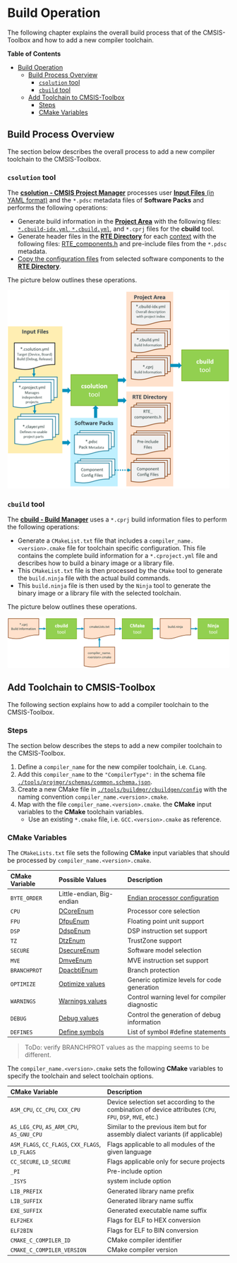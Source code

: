 # Build Operation

<!-- markdownlint-disable MD009 -->
<!-- markdownlint-disable MD013 -->
<!-- markdownlint-disable MD036 -->

The following chapter explains the overall build process that of the CMSIS-Toolbox and how to add a new compiler toolchain.

**Table of Contents**

- [Build Operation](#build-operation)
  - [Build Process Overview](#build-process-overview)
    - [`csolution` tool](#csolution-tool)
    - [`cbuild` tool](#cbuild-tool)
  - [Add Toolchain to CMSIS-Toolbox](#add-toolchain-to-cmsis-toolbox)
    - [Steps](#steps)
    - [CMake Variables](#cmake-variables)

## Build Process Overview

The section below describes the overall process to add a new compiler toolchain to the CMSIS-Toolbox. 

### `csolution` tool

The [**csolution - CMSIS Project Manager**](Overview.md) processes user [**Input Files** (in YAML format)](YML-Input-Format.md) and the `*.pdsc` metadata files of **Software Packs** and performs the following operations:

- Generate build information in the [**Project Area**](Overview.md#project-area) with the following files: [`*.cbuild-idx.yml`, `*.cbuild.yml`](YML-CBuild-Format.md), and `*.cprj` files for the **cbuild** tool.
- Generate header files in the [**RTE Directory**](Overview.md#rte-directory-structure) for each [context](YML-Input-Format.md#context) with the following files: [RTE_components.h](Overview.md#rte_componentsh) and pre-include files from the `*.pdsc` metadata.
- [Copy the configuration files](Overview.md#plm-of-configuration-files) from selected software components to the [**RTE Directory**](Overview.md#rte-directory-structure).

The picture below outlines these operations.

![Operation of `csolution` tool](./images/csolution-operation.png "Operation of `csolution` tool")

### `cbuild` tool

The [**cbuild - Build Manager**](../../../buildmgr/docs/cbuild.md) uses a `*.cprj` build information files to perform the following operations:

- Generate a `CMakeList.txt` file that includes a `compiler_name.<version>.cmake` file for toolchain specific configuration. This file contains the complete build information for a `*.cproject.yml` file and describes how to build a binary image or a library file.
- This `CMakeList.txt` file is then processed by the `CMake` tool to generate the `build.ninja` file with the actual build commands.
- This `build.ninja` file is then used by the `Ninja` tool to generate the binary image or a library file with the selected toolchain.

The picture below outlines these operations.

![Operation of `csolution` tool](./images/cbuild-operation.png "Operation of `csolution` tool")

## Add Toolchain to CMSIS-Toolbox

The following section explains how to add a compiler toolchain to the CMSIS-Toolbox.

### Steps

The section below describes the steps to add a new compiler toolchain to the CMSIS-Toolbox. 

1. Define a `compiler_name` for the new compiler toolchain, i.e. `CLang`.
2. Add this `compiler_name` to the `"CompilerType":` in the schema file [`./tools/projmgr/schemas/common.schema.json`](https://github.com/Open-CMSIS-Pack/devtools/blob/main/tools/projmgr/schemas/common.schema.json).
3. Create a new CMake file in [`./tools/buildmgr/cbuildgen/config`](https://github.com/Open-CMSIS-Pack/devtools/tree/main/tools/buildmgr/cbuildgen/config) with the naming convention `compiler_name.<version>.cmake`.
4. Map with the file `compiler_name.<version>.cmake`. the **CMake** input variables to the **CMake** toolchain variables.
   - Use an existing `*.cmake` file, i.e. `GCC.<version>.cmake` as reference.
 
### CMake Variables

The `CMakeLists.txt` file sets the following **CMake** input variables that should be processed by `compiler_name.<version>.cmake`.

CMake Variable                                   | Possible Values           | Description
:------------------------------------------------|:--------------------------|:-----------------------
`BYTE_ORDER`                                     | Little-endian, Big-endian | [Endian processor configuration](https://open-cmsis-pack.github.io/Open-CMSIS-Pack-Spec/main/html/pdsc_family_pg.html#Dendian)
`CPU`                                            | [DCoreEnum](https://open-cmsis-pack.github.io/Open-CMSIS-Pack-Spec/main/html/pdsc_family_pg.html#DcoreEnum)      | Processor core selection
`FPU`                                            | [DfpuEnum](https://open-cmsis-pack.github.io/Open-CMSIS-Pack-Spec/main/html/pdsc_family_pg.html#DfpuEnum)        | Floating point unit support
`DSP`                                            | [DdspEnum](https://open-cmsis-pack.github.io/Open-CMSIS-Pack-Spec/main/html/pdsc_family_pg.html#DdspEnum)        | DSP instruction set support
`TZ`                                             | [DtzEnum](https://open-cmsis-pack.github.io/Open-CMSIS-Pack-Spec/main/html/pdsc_family_pg.html#DtzEnum)          | TrustZone support
`SECURE`                                         | [DsecureEnum](https://open-cmsis-pack.github.io/Open-CMSIS-Pack-Spec/main/html/pdsc_family_pg.html#DsecureEnum)  | Software model selection
`MVE`                                            | [DmveEnum](https://open-cmsis-pack.github.io/Open-CMSIS-Pack-Spec/main/html/pdsc_family_pg.html#DmveEnum)        | MVE instruction set support
`BRANCHPROT`                                     | [DpacbtiEnum](https://open-cmsis-pack.github.io/Open-CMSIS-Pack-Spec/main/html/pdsc_family_pg.html#DpacbtiEnum)  | Branch protection
`OPTIMIZE`                                       | [Optimize values](YML-Input-Format.md#optimize)  | Generic optimize levels for code generation
`WARNINGS`                                       | [Warnings values](YML-Input-Format.md#warnings)  | Control warning level for compiler diagnostic
`DEBUG`                                          | [Debug values](YML-Input-Format.md#debug)        | Control the generation of debug information
`DEFINES`                                        | [Define symbols](YML-Input-Format.md#define)     | List of symbol #define statements

> ToDo: verify BRANCHPROT values as the mapping seems to be different.
 
The `compiler_name.<version>.cmake` sets the following **CMake** variables to specify the toolchain and select toolchain options.

CMake Variable                                   | Description
:------------------------------------------------|:-----------------------
`ASM_CPU`, `CC_CPU`, `CXX_CPU`                   | Device selection set according to the combination of device attributes (`CPU`, `FPU`, `DSP`, `MVE`, etc.)
`AS_LEG_CPU`, `AS_ARM_CPU`, `AS_GNU_CPU`         | Similar to the previous item but for assembly dialect variants (if applicable)
`ASM_FLAGS`, `CC_FLAGS`, `CXX_FLAGS`, `LD_FLAGS` | Flags applicable to all modules of the given language
`CC_SECURE`, `LD_SECURE`                         | Flags applicable only for secure projects
`_PI`                                            | Pre-include option
`_ISYS`                                          | system include option
`LIB_PREFIX`                                     | Generated library name prefix
`LIB_SUFFIX`                                     | Generated library name suffix
`EXE_SUFFIX`                                     | Generated executable name suffix
`ELF2HEX`                                        | Flags for ELF to HEX conversion
`ELF2BIN`                                        | Flags for ELF to BIN conversion
`CMAKE_C_COMPILER_ID`                            | CMake compiler identifier
`CMAKE_C_COMPILER_VERSION`                       | CMake compiler version
     